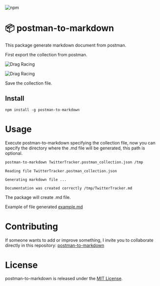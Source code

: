 
![npm](https://img.shields.io/npm/v/postman-to-markdown?style=plastic)

# 📦  postman-to-markdown

This package generate markdown document from postman.

First export the collection from postman.

![Drag Racing](./resources/export_collection.png)

![Drag Racing](./resources/export.png)

Save the collection file.

## Install

```npm
npm install -g postman-to-markdown
```

# Usage

Execute postman-to-markdown specifying the collection file, now you can specify the directory where the .md file will be generated, this path is optional.

```bash
postman-to-markdown TwitterTracker.postman_collection.json /tmp
```

```
Reading file TwitterTracker.postman_collection.json

Generating markdown file ...

Documentation was created correctly /tmp/TwitterTracker.md
```
The package will create .md file.

Example of file generated [example.md](https://github.com/bautistaj/postman-to-markdown/blob/master/resources/example.md)

# Contributing
If someone wants to add or improve something, I invite you to collaborate directly in this repository: [postman-to-markdown](https://github.com/bautistaj/postman-to-markdown.git)

# License
postman-to-markdown is released under the [MIT License](https://opensource.org/licenses/MIT).